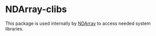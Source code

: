 # NDArray-clibs

This package is used internally by [NDArray](https://github.com/cgarciae/NDArray) to access needed system libraries. 
